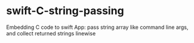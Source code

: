 # swift-C-string-passing
Embedding C code to swift App: pass string array like command line args, and collect returned strings linewise
